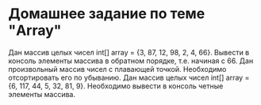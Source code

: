 # Домашнее задание по теме "Array"



Дан массив целых чисел int[] array = {3, 87, 12, 98, 2, 4, 66}. Вывести в консоль элементы массива в обратном порядке, т.е. начиная с 66.
Дан произвольный массив чисел с плавающей точкой. Необходимо отсортировать его по убыванию.
Дан массив целых чисел int[] array = {6, 117, 44, 5, 32, 81, 9}. Необходимо вывести в консоль четные элементы массива.
